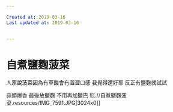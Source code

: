 ```yaml
---

Created at: 2019-03-16
Last updated at: 2019-03-16


---
```


# 自煮鹽麴菠菜


人家說菠菜因為有草酸會有澀澀口感
我覺得還好耶
反正有鹽麴就試試

蒜頭爆香
最後放鹽麴
不用再加鹽巴
![[.//自煮鹽麴菠菜.resources/IMG_7591.JPG\|3024x0]]

